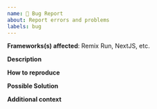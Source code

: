 ```yaml
---
name: 🐛 Bug Report
about: Report errors and problems
labels: bug
---
```


**Frameworks(s) affected**: Remix Run, NextJS, etc.

**Description**

<!-- A clear and concise description of the problem. -->

**How to reproduce**

<!-- Code and/or config needed to reproduce the problem. If it's a complex bug,
     create a "bug reproducer" -->

**Possible Solution**

<!--- Optional: only if you have suggestions on a fix/reason for the bug -->

**Additional context**

<!-- Optional: any other context about the problem: log messages, screenshots, etc. -->
